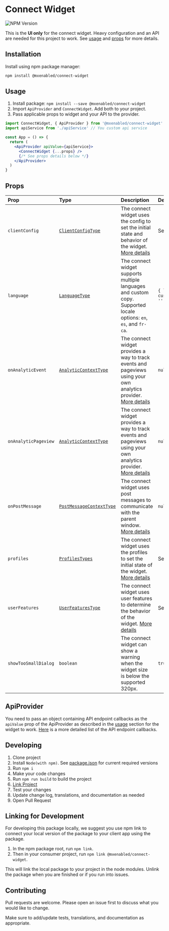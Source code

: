 # Connect Widget

![NPM Version](https://img.shields.io/npm/v/%40mxenabled%2Fconnect-widget)

This is the **UI only** for the connect widget. Heavy configuration and an API are needed for this project to work. See [usage](#usage) and [props](#props) for more details.

## Installation

Install using npm package manager:

```bash
npm install @mxenabled/connect-widget
```

## Usage

1. Install package: `npm install --save @mxenabled/connect-widget`
2. Import `ApiProvider` and `ConnectWidget`. Add both to your project.
3. Pass applicable props to widget and your API to the provider.

```jsx
import ConnectWidget, { ApiProvider } from '@mxenabled/connect-widget'
import apiService from './apiService' // You custom api service

const App = () => {
  return (
    <ApiProvider apiValue={apiService}>
      <ConnectWidget {...props} />
      {/* See props details below */}
    </ApiProvider>
  )
}
```

## Props

| **Prop**             | **Type**                                                | **Description**                                                                                                                                           | **Default**                                   |
| :------------------- | :------------------------------------------------------ | :-------------------------------------------------------------------------------------------------------------------------------------------------------- | :-------------------------------------------- |
| `clientConfig`       | [`ClientConfigType`](./typings/connectProps.d.ts)       | The connect widget uses the config to set the initial state and behavior of the widget. [More details](./docs/CLIENT_CONFIG.md)                           | See more details                              |
| `language`           | [`LanguageType`](./typings/connectProps.d.ts)           | The connect widget supports multiple languages and custom copy. Supported locale options: `en`, `es`, and `fr-ca`.                                        | `{ locale: 'en', custom_copy_namespace: '' }` |
| `onAnalyticEvent`    | [`AnalyticContextType`](./typings/connectProps.d.ts)    | The connect widget provides a way to track events and pageviews using your own analytics provider. [More details](./docs/ANALYTICS.md#onanalyticevent)    | `null`                                        |
| `onAnalyticPageview` | [`AnalyticContextType`](./typings/connectProps.d.ts)    | The connect widget provides a way to track events and pageviews using your own analytics provider. [More details](./docs/ANALYTICS.md#onanalyticpageview) | `null`                                        |
| `onPostMessage`      | [`PostMessageContextType`](./typings/connectProps.d.ts) | The connect widget uses post messages to communicate with the parent window. [More details](./docs/POST_MESSAGES.md)                                      | `null`                                        |
| `profiles`           | [`ProfilesTypes`](./typings/connectProps.d.ts)          | The connect widget uses the profiles to set the initial state of the widget. [More details](./docs/PROFILES.md)                                           | See more details                              |
| `userFeatures`       | [`UserFeaturesType`](./typings/connectProps.d.ts)       | The connect widget uses user features to determine the behavior of the widget. [More details](./docs/USER_FEATURES.md)                                    | See more details                              |
| `showTooSmallDialog` | `boolean`                                               | The connect widget can show a warning when the widget size is below the supported 320px.                                                                  | `true`                                        |

## ApiProvider

You need to pass an object containing API endpoint callbacks as the `apiValue` prop of the ApiProvider as described in the [usage](#usage) section for the widget to work. [Here](./docs/APIDOCUMENTATION.md) is a more detailed list of the API endpoint callbacks.

## Developing

1. Clone project
2. Install `Node(with npm)`. See [package.json](/package.json) for current required versions
3. Run `npm i`
4. Make your code changes
5. Run `npm run build` to build the project
6. [Link Project](#linking-for-development)
7. Test your changes
8. Update change log, translations, and documentation as needed
9. Open Pull Request

## Linking for Development

For developing this package locally, we suggest you use npm link to connect your local version of the package to your client app using the package.

1. In the npm package root, run `npm link`.
2. Then in your consumer project, run `npm link @mxenabled/connect-widget`.

This will link the local package to your project in the node modules. Unlink the package when you are finished or if you run into issues.

## Contributing

Pull requests are welcome. Please open an issue first to discuss what you would like to change.

Make sure to add/update tests, translations, and documentation as appropriate.
